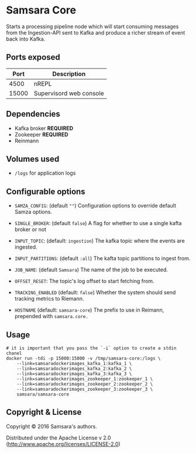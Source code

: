 # Samsara Core

Starts a processing pipeline node which will start consuming messages from the Ingestion-API sent to Kafka and produce a richer stream of event back into Kafka.

## Ports exposed

| Port  | Description             |
|-------|-------------------------|
| 4500  | nREPL                   |
| 15000 | Supervisord web console |



## Dependencies
  - Kafka broker **REQUIRED**
  - Zookeeper **REQUIRED**
  - Reinmann

## Volumes used

*  `/logs` for application logs


## Configurable options

* `SAMZA_CONFIG`: (default `""`)
Configuration options to override default Samza options.

* `SINGLE_BROKER`: (default `false`)
A flag for whether to use a single kafta broker or not

* `INPUT_TOPIC`: (default: `ingestion`)
The kafka topic where the events are ingested.

* `INPUT_PARTITIONS`: (default `:all`)
The kafta topic partitions to ingest from.

* `JOB_NAME`: (default `Samsara`)
The name of the job to be executed.

* `OFFSET_RESET`:
The topic's log offset to start fetching from.

* `TRACKING_ENABLED` (default: `false`)
Whether the system should send tracking metrics to Riemann.

* `HOSTNAME` (default: `samsara-core`)
The prefix to use in Reimann, prepended with `samsara.core.`

## Usage

```
# it is important that you pass the `-i` option to create a stdin chanel
docker run -tdi -p 15000:15000 -v /tmp/samsara-core:/logs \
	--link=samsaradockerimages_kafka_1:kafka_1 \
	--link=samsaradockerimages_kafka_2:kafka_2 \
	--link=samsaradockerimages_kafka_3:kafka_3 \
	--link=samsaradockerimages_zookeeper_1:zookeeper_1 \
	--link=samsaradockerimages_zookeeper_2:zookeeper_2 \
	--link=samsaradockerimages_zookeeper_3:zookeeper_3 \
	samsara/samsara-core
```

## Copyright & License

Copyright © 2016 Samsara's authors.

Distributed under the Apache License v 2.0 (http://www.apache.org/licenses/LICENSE-2.0)
